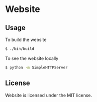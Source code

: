 # Website

## Usage

To build the website

```sh
$ ./bin/build
```

To see the website locally

```sh
$ python -m SimpleHTTPServer
```

## License

Website is licensed under the MIT license.
